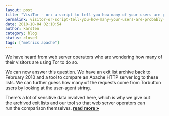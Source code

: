 ```yaml
---
layout: post
title: "VisiTor - or: a script to tell you how many of your users are probably Tor users"
permalink: visitor-or-script-tell-you-how-many-your-users-are-probably-tor-users
date: 2010-10-04 02:10:54
author: karsten
category: blog
status: closed
tags: ["metrics apache"]
---
```


We have heard from web server operators who are wondering how many of  
 their visitors are using Tor to do so.

We can now answer this question. We have an exit list archive back to  
 February 2010 and a tool to compare an Apache HTTP server log to these  
 lists. We can further guess how many of the requests come from Torbutton  
 users by looking at the user-agent string.

There's a lot of sensitive data involved here, which is why we give out  
 the archived exit lists and our tool so that web server operators can  
 run the comparison themselves. [**read more »**](https://blog.torproject.org/blog/visitor-or-script-tell-you-how-many-your-users-are-probably-tor-users)
